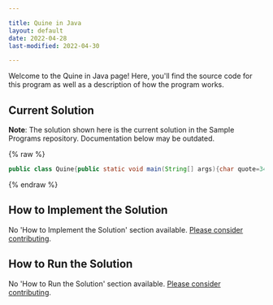 ```yaml
---

title: Quine in Java
layout: default
date: 2022-04-28
last-modified: 2022-04-30

---
```


Welcome to the Quine in Java page! Here, you'll find the source code for this program as well as a description of how the program works.

## Current Solution

**Note**: The solution shown here is the current solution in the Sample Programs repository. Documentation below may be outdated.

{% raw %}

```Java
public class Quine{public static void main(String[] args){char quote=34;String code="public class Quine{public static void main(String[] args){char quote=34;String code=;System.out.println(code.substring(0,84)+quote+code+quote+code.substring(84));}}";System.out.println(code.substring(0,84)+quote+code+quote+code.substring(84));}}
```

{% endraw %}

## How to Implement the Solution

No 'How to Implement the Solution' section available. [Please consider contributing](https://github.com/TheRenegadeCoder/sample-programs-website).

## How to Run the Solution

No 'How to Run the Solution' section available. [Please consider contributing](https://github.com/TheRenegadeCoder/sample-programs-website).